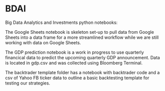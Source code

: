 # BDAI
Big Data Analytics and Investments python notebooks:

The Google Sheets notebook is skeleton set-up to pull data from Google Sheets into a data frame for a more streamlined workflow while we are still working with data on Google Sheets.

The GDP prediction notebook is a work in progress to use quarterly financical data to predict the upcoming quarterly GDP announcement. Data is located in gdp.csv and was collected using Bloomberg Terminal.

The backtrader template folder has a notebook with backtrader code and a csv of Yahoo FB ticker data to outline a basic backtesting template for testing our strategies.
